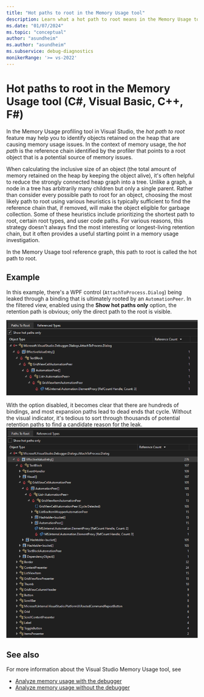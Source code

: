```yaml
---
title: "Hot paths to root in the Memory Usage tool"
description: Learn what a hot path to root means in the Memory Usage tool.
ms.date: "01/07/2024"
ms.topic: "conceptual"
author: "asundheim"
ms.author: "asundheim"
ms.subservice: debug-diagnostics
monikerRange: '>= vs-2022'
---
```

# Hot paths to root in the Memory Usage tool (C#, Visual Basic, C++, F#)

In the Memory Usage profiling tool in Visual Studio, the *hot path to root* feature may help you to identify objects retained on the heap that are causing memory usage issues. In the context of memory usage, the *hot path* is the reference chain identified by the profiler that points to a root object that is a potential source of memory issues.

When calculating the inclusive size of an object (the total amount of memory retained on the heap by keeping the object alive), it's often helpful to reduce the strongly connected heap graph into a tree. Unlike a graph, a node in a tree has arbitrarily many children but only a single parent. Rather than consider every possible path to root for an object, choosing the most likely path to root using various heuristics is typically sufficient to find the reference chain that, if removed, will make the object eligible for garbage collection. Some of these heuristics include prioritizing the shortest path to root, certain root types, and user code paths. For various reasons, this strategy doesn't always find the most interesting or longest-living retention chain, but it often provides a useful starting point in a memory usage investigation.

In the Memory Usage tool reference graph, this path to root is called the hot path to root.

## Example

In this example, there's a WPF control (`AttachToProcess.Dialog`) being leaked through a binding that is ultimately rooted by an `AutomationPeer`. In the filtered view, enabled using the **Show hot paths only** option, the retention path is obvious; only the direct path to the root is visible.

[ ![Screenshot of the Paths to Root reference graph. Show hot paths only is checked, highlighting a linear chain of references.](../profiling/media/hot-path-to-root-example-1.png) ](../profiling/media/hot-path-to-root-example-1.png#lightbox)

With the option disabled, it becomes clear that there are hundreds of bindings, and most expansion paths lead to dead ends that cycle. Without the visual indicator, it's tedious to sort through thousands of potential retention paths to find a candidate reason for the leak.
[ ![Screenshot of the same Paths to Root reference graph, but Show hot paths only is unchecked with many possible dead ends visible.](../profiling/media/hot-path-to-root-example-2.png) ](../profiling/media/hot-path-to-root-example-2.png#lightbox)

## See also

For more information about the Visual Studio Memory Usage tool, see
- [Analyze memory usage with the debugger](../profiling/memory-usage.md)
- [Analyze memory usage without the debugger](../profiling/memory-usage-without-debugging2.md)